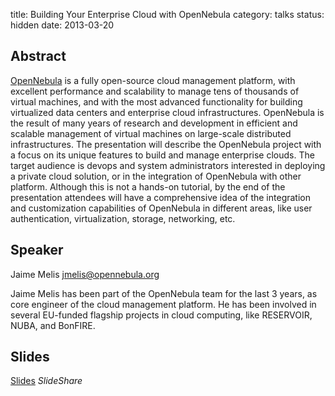 title: Building Your Enterprise Cloud with OpenNebula
category: talks
status: hidden
date: 2013-03-20

Abstract
---------
[OpenNebula](http://opennebula.org) is a fully open-source cloud management platform, with excellent performance and scalability to manage tens of thousands of virtual machines, and with the most advanced functionality for building virtualized data centers and enterprise cloud infrastructures. OpenNebula is the result of many years of research and development in efficient and scalable management of virtual machines on large-scale distributed infrastructures. The presentation will describe the OpenNebula project with a focus on its unique features to build and manage enterprise clouds. The target audience is devops and system administrators
interested in deploying a private cloud solution, or in the integration of OpenNebula with other platform. Although this is not a hands-on tutorial, by the end of the presentation attendees will have a comprehensive idea of the integration and customization capabilities of OpenNebula in different areas, like user authentication, virtualization, storage, networking, etc.

Speaker
-------
Jaime Melis <jmelis@opennebula.org>

Jaime Melis has been part of the OpenNebula team for the last 3 years, as core engineer of the cloud management platform. He has been involved in several EU-funded flagship projects in cloud computing, like RESERVOIR, NUBA, and BonFIRE.

Slides
------
[Slides](http://www.slideshare.net/opennebula/loadays-2013open-nebulafundamentals) _SlideShare_
